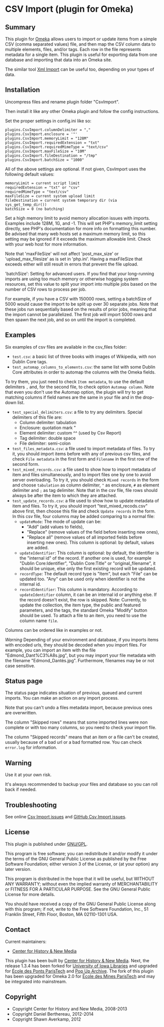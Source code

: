 CSV Import (plugin for Omeka)
=============================


Summary
-------

This plugin for [Omeka] allows users to import or update items from a simple
CSV (comma separated values) file, and then map the CSV column data to multiple
elements, files, and/or tags. Each row in the file represents metadata for a
single item.
This plugin is useful for exporting data from one database and importing that
data into an Omeka site.

The similar tool [Xml Import] can be useful too, depending on your types of
data.


Installation
------------

Uncompress files and rename plugin folder "CsvImport".

Then install it like any other Omeka plugin and follow the config instructions.

Set the proper settings in config.ini like so:

```
plugins.CsvImport.columnDelimiter = ","
plugins.CsvImport.enclosure = '"'
plugins.CsvImport.memoryLimit = "128M"
plugins.CsvImport.requiredExtension = "txt"
plugins.CsvImport.requiredMimeType = "text/csv"
plugins.CsvImport.maxFileSize = "10M"
plugins.CsvImport.fileDestination = "/tmp"
plugins.CsvImport.batchSize = "1000"
```

All of the above settings are optional.  If not given, CsvImport uses the
following default values:

```
memoryLimit = current script limit
requiredExtension = "txt" or "csv"
requiredMimeType = "text/csv"
maxFileSize = current system upload limit
fileDestination = current system temporary dir (via sys_get_temp_dir())
batchSize = 0 (no batching)
```

Set a high memory limit to avoid memory allocation issues with imports.
Examples include 128M, 1G, and -1. This will set PHP's memory_limit setting
directly, see PHP's documentation for more info on formatting this number. Be
advised that many web hosts set a maximum memory limit, so this setting may be
ignored if it exceeds the maximum allowable limit. Check with your web host for
more information.

Note that 'maxFileSize' will not affect 'post_max_size' or 'upload_max_filesize'
as is set in 'php.ini'. Having a maxFileSize that exceeds either will still
result in errors that prevent the file upload.

'batchSize': Setting for advanced users.  If you find that your long-running
imports are using too much memory or otherwise hogging system resources, set
this value to split your import into multiple jobs based on the number of CSV
rows to process per job.

For example, if you have a CSV with 150000 rows, setting a batchSize of 5000
would cause the import to be split up over 30 separate jobs.
Note that these jobs run sequentially based on the results of prior jobs,
meaning that the import cannot be parallelized.  The first job will import
5000 rows and then spawn the next job, and so on until the import is completed.


Examples
--------

Six examples of csv files are available in the csv_files folder:

* `test.csv`: a basic list of three books with images of Wikipedia, with
non Dublin Core tags.
* `test_automap_columns_to_elements.csv`: the same list with some Dublin Core
attributes in order to automap the columns with the Omeka fields.

To try them, you just need to check `Item metadata`, to use the default
delimiters `,` and, for the second file, to check option `Automap column`. Note
that even you don't use the Automap option, the plugin will try to get matching
columns if field names are the same in your file and in the drop-down list.

* `test_special_delimiters.csv`: a file to try any delimiters. Special
delimiters of this file are:
    - Column delimiter: tabulation
    - Enclosure: quotation mark "
    - Element delimiter: custom ^^ (used by Csv Report)
    - Tag delimiter: double space
    - File delimiter: semi-colon
* `test_files_metadata.csv`: a file used to import metadata of files. To try it,
you should import items before with any of previous csv files, and check
`File metadata` in the first form and `Filename` in the first row of the second
form.
* `test_mixed_records.csv`: a file used to show how to import metadata of item
and files simultaneously, and to import files one by one to avoid server
overloading. To try it, you should check `Mixed records` in the form and choose
`tabulation` as column delimiter, `"` as enclosure, `#` as element delimiter
and `;` as tag delimiter. Note that in the csv file, file rows should always be
 after the item to which they are attached.
* `test_update_records.csv`: a file used to show how to update metadata of item
and files. To try it, you should import "test_mixed_recods.csv" above first,
then choose this file and check `Update records` in the form.
In this csv file, four columns may be added comparing to a normal file:
    - `updateMode`: The mode of update can be:
        - "Add" (add values to fields),
        - "Replace" (remove values of the field before inserting new ones),
        - "Replace all" (remove values of all imported fields before inserting
        new ones).
    This column is optional: by default, values are added.
    - `updateIdentifier`: This column is optional: by default, the identifier
    is the "internal id" of the record. If another one is used, for example
    "Dublin Core:Identifier", "Dublin Core:Title" or "original_filename", it
    should be unique, else only the first existing record will be updated.
    - `recordType`: The default record type is "Item", but each "File" can be
    updated too. "Any" can be used only when identifier is not the internal id.
    - `recordIdentifier`: This column is mandatory. According to
    `updateIdentifier` column, it can be an internal id or anything else. If the
    record doesn't exist, the row is skipped.
Note: Currently, to update the collection, the item type, the public and
featured parameters, and the tags, the standard Omeka "Modify" button should
be used. To attach a file to an item, you need to use the column name `file`.

Columns can be ordered like in examples or not.

_Warning_
Depending of your environment and database, if you imports items with encoded
urls, they should be decoded when you import files. For example, you can import
an item with the file "Edmond_Dant%C3%A8s.jpg", but you may import your file
metadata with the filename "Edmond_Dantès.jpg". Furthermore, filenames may be or
not case sensitive.


Status page
-----------

The status page indicates situation of previous, queued and current imports. You
can make an action on any import process.

Note that you can't undo a files metadata import, because previous ones are
overwritten.

The column "Skipped rows" means that some imported lines were non complete or
with too many columns, so you need to check your import file.

The column "Skipped records" means that an item or a file can't be created,
usually because of a bad url or a bad formatted row. You can check `error.log`
for information.


Warning
-------

Use it at your own risk.

It's always recommended to backup your files and database so you can roll back
if needed.


Troubleshooting
---------------

See online [Csv Import issues] and [GitHub Csv Import issues].


License
-------

This plugin is published under [GNU/GPL].

This program is free software; you can redistribute it and/or modify it under
the terms of the GNU General Public License as published by the Free Software
Foundation; either version 3 of the License, or (at your option) any later
version.

This program is distributed in the hope that it will be useful, but WITHOUT
ANY WARRANTY; without even the implied warranty of MERCHANTABILITY or FITNESS
FOR A PARTICULAR PURPOSE. See the GNU General Public License for more
details.

You should have received a copy of the GNU General Public License along with
this program; if not, write to the Free Software Foundation, Inc.,
51 Franklin Street, Fifth Floor, Boston, MA 02110-1301 USA.


Contact
-------

Current maintainers:
* [Center for History & New Media]

This plugin has been built by [Center for History & New Media]. Next, the
release 1.3.4 has been forked for [University of Iowa Libraries] and upgraded
for [École des Ponts ParisTech] and [Pop Up Archive]. The fork of this plugin
has been upgraded for Omeka 2.0 for [École des Mines ParisTech] and may be
integrated into mainstream.


Copyright
---------

* Copyright Center for History and New Media, 2008-2013
* Copyright Daniel Berthereau, 2012-2014
* Copyright Shawn Averkamp, 2012


[Omeka]: https://omeka.org "Omeka.org"
[Csv Import]: https://github.com/omeka/plugin-CsvImport "Omeka plugin Csv Import"
[Xml Import]: https://github.com/Daniel-KM/XmlImport "GitHub XmlImport"
[Csv Import issues]: http://omeka.org/forums/forum/plugins
[GitHub Csv Import issues]: https://github.com/omeka/plugin-CsvImport/Issues "GitHub Csv Import"
[GNU/GPL]: https://www.gnu.org/licenses/gpl-3.0.html "GNU/GPL v3"
[Center for History & New Media]: http://chnm.gmu.edu
[Daniel-KM]: https://github.com/Daniel-KM "Daniel Berthereau"
[saverkamp]: https://github.com/saverkamp "saverkamp"
[University of Iowa Libraries]: http://www.lib.uiowa.edu
[École des Ponts ParisTech]: http://bibliotheque.enpc.fr
[Pop Up Archive]: http://popuparchive.org
[École des Mines ParisTech]: http://bib.mines-paristech.fr
